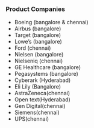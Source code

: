 ### Product Companies

- Boeing (bangalore & chennai)
- Airbus (bangalore)
- Target (bangalore)
- Lowe’s (bangalore)
- Ford (chennai)
- Nielsen (bangalore)
- Nielseniq (chennai)
- GE Healthcare (bangalore)
- Pegasystems (bangalore)
- Cyberark (Hyderabad)
- Eli Lily (Bangalore)
- AstraZeneca(chennai)
- Open text(Hyderabad)
- Gen Digital(chennai)
- Siemens(chennai)
- UPS(chennai)